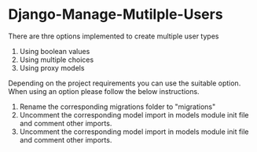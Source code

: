 # Django-Manage-Mutilple-Users

There are thre options implemented to create multiple user types
1. Using boolean values
2. Using multiple choices
3. Using proxy models

Depending on the project requirements you can use the suitable option. When using an option please follow the below instructions.
1. Rename the corresponding migrations folder to "migrations"
2. Uncomment the corresponding model import in models module init file and comment other imports.
3. Uncomment the corresponding model import in models module init file and comment other imports.

